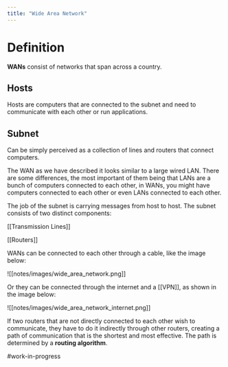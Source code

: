 ```yaml
---
title: "Wide Area Network"
---
```

# Definition
**WANs** consist of networks that span across a country.

## Hosts

Hosts are computers that are connected to the subnet and need to communicate with each other or run applications. 

## Subnet

Can be simply perceived as a collection of lines and routers that connect computers.

The WAN as we have described it looks similar to a large wired LAN. There are some differences, the most important of them being that LANs are a bunch of computers connected to each other, in WANs, you might have computers connected to each other or even LANs connected to each other.

The job of the subnet is carrying messages from host to host. The subnet consists of two distinct components:

[[Transmission Lines]]

[[Routers]]

WANs can be connected to each other through a cable, like the image below:

![[notes/images/wide_area_network.png]]

Or they can be connected through the internet and a [[VPN]], as shown in the image below:

![[notes/images/wide_area_network_internet.png]]

If two routers that are not directly connected to each other wish to communicate, they have to do it indirectly through other routers, creating a path of communication that is the shortest and most effective. The path is determined by a **routing algorithm**.


#work-in-progress 